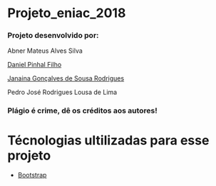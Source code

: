 # Projeto_eniac_2018
### Projeto desenvolvido por:

Abner Mateus Alves Silva

[Daniel Pinhal Filho](https://www.twitter.com/daniel_dormin)

[Janaina Gonçalves de Sousa Rodrigues](https://github.com/JanainaG)

Pedro José Rodrigues Lousa de Lima

### Plágio é crime, dê os créditos aos autores!

# Técnologias ultilizadas para esse projeto

 - [Bootstrap](http://getbootstrap.com/docs/4.1/examples/carousel/#)
